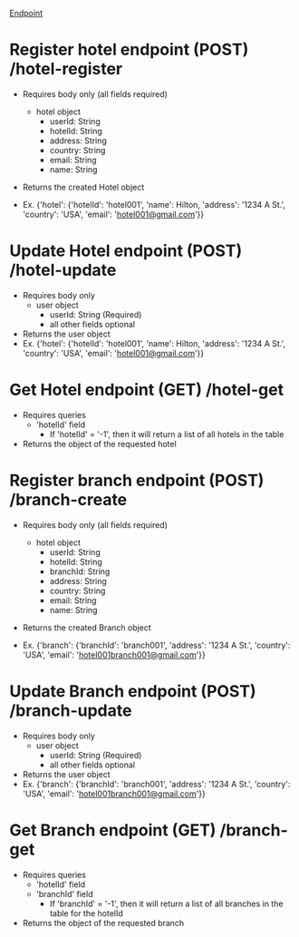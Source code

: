 [Endpoint](https://2pai97g6d5.execute-api.us-west-2.amazonaws.com/dev)

# Register hotel endpoint (POST) /hotel-register
- Requires body only (all fields required)
  - hotel object
    - userId: String
    - hotelId: String
    - address: String
    - country: String
    - email: String
    - name: String

- Returns the created Hotel object
- Ex.
    {'hotel': {'hotelId': 'hotel001', 'name': Hilton, 'address': '1234 A St.', 'country': 'USA', 'email': 'hotel001@gmail.com'}}

# Update Hotel endpoint (POST) /hotel-update
- Requires body only
  - user object
    - userId: String (Required)
    - all other fields optional
- Returns the user object
- Ex.
    {'hotel': {'hotelId': 'hotel001', 'name': Hilton, 'address': '1234 A St.', 'country': 'USA', 'email': 'hotel001@gmail.com'}}

# Get Hotel endpoint (GET) /hotel-get
- Requires queries
  - 'hotelId' field
    - If 'hotelId' = '-1', then it will return a list of all hotels in the table
- Returns the object of the requested hotel

# Register branch endpoint (POST) /branch-create
- Requires body only (all fields required)
  - hotel object
    - userId: String
    - hotelId: String
    - branchId: String
    - address: String
    - country: String
    - email: String
    - name: String

- Returns the created Branch object
- Ex.
    {'branch': {'branchId': 'branch001', 'address': '1234 A St.', 'country': 'USA', 'email': 'hotel001branch001@gmail.com'}}

# Update Branch endpoint (POST) /branch-update
- Requires body only
  - user object
    - userId: String (Required)
    - all other fields optional
- Returns the user object
- Ex.
    {'branch': {'branchId': 'branch001', 'address': '1234 A St.', 'country': 'USA', 'email': 'hotel001branch001@gmail.com'}}

# Get Branch endpoint (GET) /branch-get
- Requires queries
  - 'hotelId' field
  - 'branchId' field
    - If 'branchId' = '-1', then it will return a list of all branches in the table for the hotelId
- Returns the object of the requested branch
